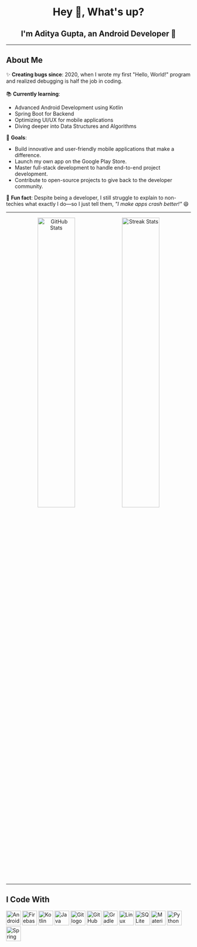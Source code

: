 <h1 align="center">Hey 👋, What's up?</h1>

<h2 align="center">I'm Aditya Gupta, an Android Developer 🚀</h2>

---

<h2>About Me</h2>

✨ **Creating bugs since**: 2020, when I wrote my first "Hello, World!" program and realized debugging is half the job in coding. <br><br>
📚 **Currently learning**:  
- Advanced Android Development using Kotlin  
- Spring Boot for Backend  
- Optimizing UI/UX for mobile applications  
- Diving deeper into Data Structures and Algorithms  

🎯 **Goals**:  
- Build innovative and user-friendly mobile applications that make a difference.  
- Launch my own app on the Google Play Store.  
- Master full-stack development to handle end-to-end project development.  
- Contribute to open-source projects to give back to the developer community.  

🎲 **Fun fact**: Despite being a developer, I still struggle to explain to non-techies what exactly I do—so I just tell them, *"I make apps crash better!"* 😄  

---

<div align="center">

  <!-- GitHub Stats -->
  <img width="45%" src="https://github-readme-stats.vercel.app/api?username=adig03&theme=solarized-light&show_icons=true&hide_border=true&count_private=true" alt="GitHub Stats" />

  <!-- GitHub Streak Stats -->
  <img width="45%" src="https://github-readme-streak-stats.herokuapp.com/?user=adig03&theme=solarized-light&hide_border=true" alt="Streak Stats" />
  
  <br><br>



</div>



---

<h2>I Code With</h2>

<div align="left">
  <img src="https://cdn.jsdelivr.net/gh/devicons/devicon/icons/androidstudio/androidstudio-original.svg" height="40" alt="Android Studio logo" />
  <img src="https://cdn.jsdelivr.net/gh/devicons/devicon/icons/firebase/firebase-plain.svg" height="40" alt="Firebase logo" />
  <img src="https://cdn.jsdelivr.net/gh/devicons/devicon/icons/kotlin/kotlin-original.svg" height="40" alt="Kotlin logo" />
  <img src="https://cdn.jsdelivr.net/gh/devicons/devicon/icons/java/java-original.svg" height="40" alt="Java logo" />
  <img src="https://cdn.jsdelivr.net/gh/devicons/devicon/icons/git/git-original.svg" height="40" alt="Git logo" />
  <img src="https://cdn.jsdelivr.net/gh/devicons/devicon/icons/github/github-original.svg" height="40" alt="GitHub logo" />
  <img src="https://cdn.jsdelivr.net/gh/devicons/devicon/icons/gradle/gradle-original.svg" height="40" alt="Gradle logo" />
  <img src="https://cdn.jsdelivr.net/gh/devicons/devicon/icons/linux/linux-original.svg" height="40" alt="Linux logo" />
  <img src="https://cdn.jsdelivr.net/gh/devicons/devicon/icons/sqlite/sqlite-original.svg" height="40" alt="SQLite logo" />
  <img src="https://cdn.jsdelivr.net/gh/devicons/devicon/icons/materialui/materialui-original.svg" height="40" alt="Material UI logo" />
  <img src="https://cdn.jsdelivr.net/gh/devicons/devicon/icons/python/python-original.svg" height="40" alt="Python logo" />
  <img src="https://cdn.jsdelivr.net/gh/devicons/devicon/icons/spring/spring-original.svg" height="40" alt="Spring logo" />
</div>
